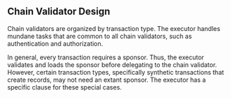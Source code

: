 ## Chain Validator Design

Chain validators are organized by transaction type. The executor handles mundane tasks that are common to all chain
validators, such as authentication and authorization.

In general, every transaction requires a sponsor. Thus, the executor validates and loads the sponsor before delegating
to the chain validator. However, certain transaction types, specifically synthetic transactions that create records, may
not need an extant sponsor. The executor has a specific clause for these special cases.